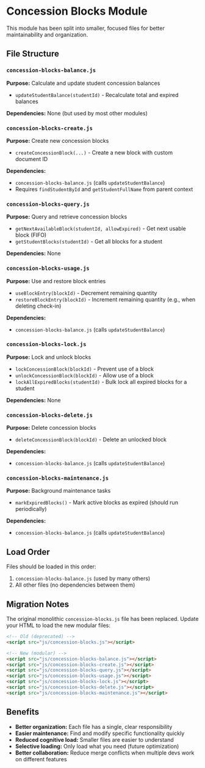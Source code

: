 # Concession Blocks Module

This module has been split into smaller, focused files for better maintainability and organization.

## File Structure

### `concession-blocks-balance.js`
**Purpose:** Calculate and update student concession balances
- `updateStudentBalance(studentId)` - Recalculate total and expired balances

**Dependencies:** None (but used by most other modules)

### `concession-blocks-create.js`
**Purpose:** Create new concession blocks
- `createConcessionBlock(...)` - Create a new block with custom document ID

**Dependencies:** 
- `concession-blocks-balance.js` (calls `updateStudentBalance`)
- Requires `findStudentById` and `getStudentFullName` from parent context

### `concession-blocks-query.js`
**Purpose:** Query and retrieve concession blocks
- `getNextAvailableBlock(studentId, allowExpired)` - Get next usable block (FIFO)
- `getStudentBlocks(studentId)` - Get all blocks for a student

**Dependencies:** None

### `concession-blocks-usage.js`
**Purpose:** Use and restore block entries
- `useBlockEntry(blockId)` - Decrement remaining quantity
- `restoreBlockEntry(blockId)` - Increment remaining quantity (e.g., when deleting check-in)

**Dependencies:**
- `concession-blocks-balance.js` (calls `updateStudentBalance`)

### `concession-blocks-lock.js`
**Purpose:** Lock and unlock blocks
- `lockConcessionBlock(blockId)` - Prevent use of a block
- `unlockConcessionBlock(blockId)` - Allow use of a block
- `lockAllExpiredBlocks(studentId)` - Bulk lock all expired blocks for a student

**Dependencies:** None

### `concession-blocks-delete.js`
**Purpose:** Delete concession blocks
- `deleteConcessionBlock(blockId)` - Delete an unlocked block

**Dependencies:**
- `concession-blocks-balance.js` (calls `updateStudentBalance`)

### `concession-blocks-maintenance.js`
**Purpose:** Background maintenance tasks
- `markExpiredBlocks()` - Mark active blocks as expired (should run periodically)

**Dependencies:**
- `concession-blocks-balance.js` (calls `updateStudentBalance`)

## Load Order

Files should be loaded in this order:
1. `concession-blocks-balance.js` (used by many others)
2. All other files (no dependencies between them)

## Migration Notes

The original monolithic `concession-blocks.js` file has been replaced. Update your HTML to load the new modular files:

```html
<!-- Old (deprecated) -->
<script src="js/concession-blocks.js"></script>

<!-- New (modular) -->
<script src="js/concession-blocks-balance.js"></script>
<script src="js/concession-blocks-create.js"></script>
<script src="js/concession-blocks-query.js"></script>
<script src="js/concession-blocks-usage.js"></script>
<script src="js/concession-blocks-lock.js"></script>
<script src="js/concession-blocks-delete.js"></script>
<script src="js/concession-blocks-maintenance.js"></script>
```

## Benefits

- **Better organization:** Each file has a single, clear responsibility
- **Easier maintenance:** Find and modify specific functionality quickly
- **Reduced cognitive load:** Smaller files are easier to understand
- **Selective loading:** Only load what you need (future optimization)
- **Better collaboration:** Reduce merge conflicts when multiple devs work on different features
